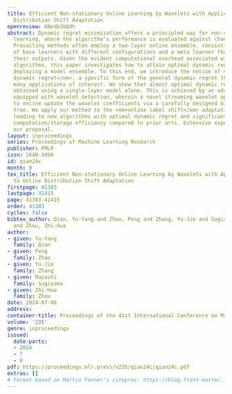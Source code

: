 ```yaml
---
title: Efficient Non-stationary Online Learning by Wavelets with Applications to Online
  Distribution Shift Adaptation
openreview: KNedb3bQ4h
abstract: Dynamic regret minimization offers a principled way for non-stationary online
  learning, where the algorithm’s performance is evaluated against changing comparators.
  Prevailing methods often employ a two-layer online ensemble, consisting of a group
  of base learners with different configurations and a meta learner that combines
  their outputs. Given the evident computational overhead associated with two-layer
  algorithms, this paper investigates how to attain optimal dynamic regret <em>without</em>
  deploying a model ensemble. To this end, we introduce the notion of <em>underlying
  dynamic regret</em>, a specific form of the general dynamic regret that can encompass
  many applications of interest. We show that almost optimal dynamic regret can be
  obtained using a single-layer model alone. This is achieved by an adaptive restart
  equipped with wavelet detection, wherein a novel streaming wavelet operator is introduced
  to online update the wavelet coefficients via a carefully designed binary indexed
  tree. We apply our method to the <em>online label shift</em> adaptation problem,
  leading to new algorithms with optimal dynamic regret and significantly improved
  computation/storage efficiency compared to prior arts. Extensive experiments validate
  our proposal.
layout: inproceedings
series: Proceedings of Machine Learning Research
publisher: PMLR
issn: 2640-3498
id: qian24c
month: 0
tex_title: Efficient Non-stationary Online Learning by Wavelets with Applications
  to Online Distribution Shift Adaptation
firstpage: 41383
lastpage: 41415
page: 41383-41415
order: 41383
cycles: false
bibtex_author: Qian, Yu-Yang and Zhao, Peng and Zhang, Yu-Jie and Sugiyama, Masashi
  and Zhou, Zhi-Hua
author:
- given: Yu-Yang
  family: Qian
- given: Peng
  family: Zhao
- given: Yu-Jie
  family: Zhang
- given: Masashi
  family: Sugiyama
- given: Zhi-Hua
  family: Zhou
date: 2024-07-08
address:
container-title: Proceedings of the 41st International Conference on Machine Learning
volume: '235'
genre: inproceedings
issued:
  date-parts:
  - 2024
  - 7
  - 8
pdf: https://proceedings.mlr.press/v235/qian24c/qian24c.pdf
extras: []
# Format based on Martin Fenner's citeproc: https://blog.front-matter.io/posts/citeproc-yaml-for-bibliographies/
---
```


